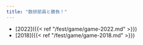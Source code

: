 ```yaml
---
title: "数研部員と勝負！"
---
```


* [2022]({{< ref "/fest/game/game-2022.md" >}})
* [2018]({{< ref "/fest/game/game-2018.md" >}})
